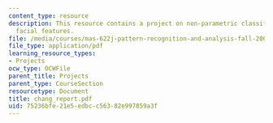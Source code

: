 ```yaml
---
content_type: resource
description: This resource contains a project on non-parametric classification of
  facial features.
file: /media/courses/mas-622j-pattern-recognition-and-analysis-fall-2006/75236bfe21e5edbcc56382e997859a3f_chang_report.pdf
file_type: application/pdf
learning_resource_types:
- Projects
ocw_type: OCWFile
parent_title: Projects
parent_type: CourseSection
resourcetype: Document
title: chang_report.pdf
uid: 75236bfe-21e5-edbc-c563-82e997859a3f
---
```

